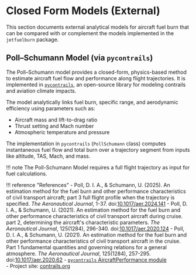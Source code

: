 # Closed Form Models (External)

This section documents external analytical models for aircraft fuel burn that can be compared with or complement the models implemented in the `jetfuelburn` package.

## Poll–Schumann Model (via `pycontrails`)

The Poll–Schumann model provides a closed-form, physics-based method to estimate aircraft fuel flow and performance along flight trajectories. It is implemented in [`pycontrails`](https://py.contrails.org), an open-source library for modeling contrails and aviation climate impacts.

The model analytically links fuel burn, specific range, and aerodynamic efficiency using parameters such as:

- Aircraft mass and lift-to-drag ratio
- Thrust setting and Mach number
- Atmospheric temperature and pressure

The implementation in `pycontrails` (`PollSchumann` class) computes instantaneous fuel flow and total burn over a trajectory segment from inputs like altitude, TAS, Mach, and mass.

!!! note
    The Poll-Schumann Model requires a full flight trajectory as input for fuel calculations.

!!! reference "References"
    - Poll, D. I. A., & Schumann, U. (2025). An estimation method for the fuel burn and other performance characteristics of civil transport aircraft; part 3 full flight profile when the trajectory is specified. *The Aeronautical Journal*, 1-37. doi:[10.1017/aer.2024.141](https://doi.org/10.1017/aer.2024.141)
    - Poll, D. I. A., & Schumann, U. (2021). An estimation method for the fuel burn and other performance characteristics of civil transport aircraft during cruise. part 2, determining the aircraft's characteristic parameters. *The Aeronautical Journal*, 125(1284), 296-340. doi:[10.1017/aer.2020.124](https://doi.org/10.1017/aer.2020.124)
    - Poll, D. I. A., & Schumann, U. (2021). An estimation method for the fuel burn and other performance characteristics of civil transport aircraft in the cruise. Part 1 fundamental quantities and governing relations for a general atmosphere. *The Aeronautical Journal*, 125(1284), 257-295. doi:[10.1017/aer.2020.62](https://doi.org/10.1017/aer.2020.62)
    - [`pycontrails` AircraftPerformance module](https://py.contrails.org/notebooks/AircraftPerformance.html)  
    - Project site: [contrails.org](https://contrails.org)



